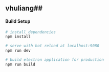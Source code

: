 ## vhuliang##

#### Build Setup

``` bash
# install dependencies
npm install

# serve with hot reload at localhost:9080
npm run dev

# build electron application for production
npm run build


```
